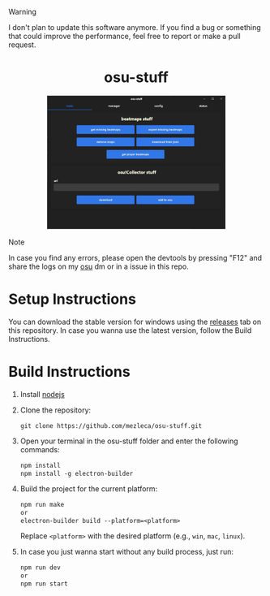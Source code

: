 > [!WARNING]
> I don't plan to update this software anymore.
> If you find a bug or something that could improve the performance, feel free to report or make a pull request.

<h1 align="center">osu-stuff</h1>

<p align="center">
    <img width="70%" height="70%" src="https://github.com/mezleca/osu-stuff/blob/main/src/images/menu.png"></img>
</p>

> [!NOTE] 
> In case you find any errors, please open the devtools by pressing "F12" and share the logs on my [osu](https://osu.ppy.sh/users/mzle) dm or in a issue in this repo.

# Setup Instructions
You can download the stable version for windows using the [releases](https://github.com/mezleca/osu-stuff/releases/) tab on this repository.
In case you wanna use the latest version, follow the Build Instructions.

# Build Instructions
1. Install [nodejs](https://nodejs.org/en)

2. Clone the repository:
    ```
    git clone https://github.com/mezleca/osu-stuff.git
    ```

3. Open your terminal in the osu-stuff folder and enter the following commands:
    ```
    npm install
    npm install -g electron-builder
    ```

4. Build the project for the current platform:
   ```
   npm run make
   or
   electron-builder build --platform=<platform>
   ```

    Replace `<platform>` with the desired platform (e.g., `win`, `mac`, `linux`).

5. In case you just wanna start without any build process, just run:
    ```
    npm run dev
    or
    npm run start
    ```

